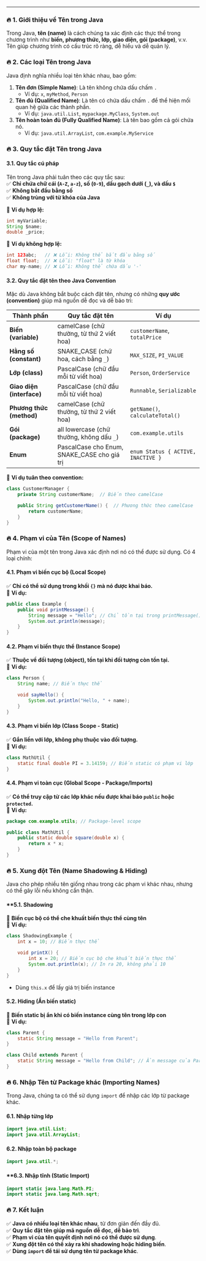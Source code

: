 
---
### **🔥 1. Giới thiệu về Tên trong Java**

Trong Java, **tên (name)** là cách chúng ta xác định các thực thể trong chương trình như **biến, phương thức, lớp, giao diện, gói (package)**, v.v.  
Tên giúp chương trình có cấu trúc rõ ràng, dễ hiểu và dễ quản lý.

### **🔥 2. Các loại Tên trong Java**

Java định nghĩa nhiều loại tên khác nhau, bao gồm:

1. **Tên đơn (Simple Name)**: Là tên không chứa dấu chấm `.`
    - Ví dụ: `x`, `myMethod`, `Person`
2. **Tên đủ (Qualified Name)**: Là tên có chứa dấu chấm `.` để thể hiện mối quan hệ giữa các thành phần.
    - Ví dụ: `java.util.List`, `mypackage.MyClass`, `System.out`
3. **Tên hoàn toàn đủ (Fully Qualified Name)**: Là tên bao gồm cả gói chứa nó.
    - Ví dụ: `java.util.ArrayList`, `com.example.MyService`

### **🔥 3. Quy tắc đặt Tên trong Java**

#### **3.1. Quy tắc cú pháp**

Tên trong Java phải tuân theo các quy tắc sau:  
✅ **Chỉ chứa chữ cái (`A-Z`, `a-z`), số (`0-9`), dấu gạch dưới (`_`), và dấu `$`**  
✅ **Không bắt đầu bằng số**  
✅ **Không trùng với từ khóa của Java**

📌 **Ví dụ hợp lệ:**
```java
int myVariable;
String $name;
double _price;
```
🚫 **Ví dụ không hợp lệ:**
```java
int 123abc;   // ❌ Lỗi: Không thể bắt đầu bằng số
float float;  // ❌ Lỗi: "float" là từ khóa
char my-name; // ❌ Lỗi: Không thể chứa dấu '-'
```
#### **3.2. Quy tắc đặt tên theo Java Convention**

Mặc dù Java không bắt buộc cách đặt tên, nhưng có những **quy ước (convention)** giúp mã nguồn dễ đọc và dễ bảo trì:

|Thành phần|Quy tắc đặt tên|Ví dụ|
|---|---|---|
|**Biến (variable)**|camelCase (chữ thường, từ thứ 2 viết hoa)|`customerName`, `totalPrice`|
|**Hằng số (constant)**|SNAKE_CASE (chữ hoa, cách bằng `_`)|`MAX_SIZE`, `PI_VALUE`|
|**Lớp (class)**|PascalCase (chữ đầu mỗi từ viết hoa)|`Person`, `OrderService`|
|**Giao diện (interface)**|PascalCase (chữ đầu mỗi từ viết hoa)|`Runnable`, `Serializable`|
|**Phương thức (method)**|camelCase (chữ thường, từ thứ 2 viết hoa)|`getName()`, `calculateTotal()`|
|**Gói (package)**|all lowercase (chữ thường, không dấu `_`)|`com.example.utils`|
|**Enum**|PascalCase cho Enum, SNAKE_CASE cho giá trị|`enum Status { ACTIVE, INACTIVE }`|

📌 **Ví dụ tuân theo convention:**
```java
class CustomerManager {
    private String customerName;  // Biến theo camelCase

    public String getCustomerName() {  // Phương thức theo camelCase
        return customerName;
    }
}
```

### **🔥 4. Phạm vi của Tên (Scope of Names)**

Phạm vi của một tên trong Java xác định nơi nó có thể được sử dụng. Có 4 loại chính:

#### **4.1. Phạm vi biến cục bộ (Local Scope)**

✅ **Chỉ có thể sử dụng trong khối `{}` mà nó được khai báo.**  
📌 **Ví dụ:**
```java
public class Example {
    public void printMessage() {
        String message = "Hello"; // Chỉ tồn tại trong printMessage()
        System.out.println(message);
    }
}
```
#### **4.2. Phạm vi biến thực thể (Instance Scope)**

✅ **Thuộc về đối tượng (object), tồn tại khi đối tượng còn tồn tại.**  
📌 **Ví dụ:**
```java
class Person {
    String name; // Biến thực thể

    void sayHello() {
        System.out.println("Hello, " + name);
    }
}
```
#### **4.3. Phạm vi biến lớp (Class Scope - Static)**

✅ **Gắn liền với lớp, không phụ thuộc vào đối tượng.**  
📌 **Ví dụ:**
```java
class MathUtil {
    static final double PI = 3.14159; // Biến static có phạm vi lớp
}
```
#### **4.4. Phạm vi toàn cục (Global Scope - Package/Imports)**

✅ **Có thể truy cập từ các lớp khác nếu được khai báo `public` hoặc `protected`.**  
📌 **Ví dụ:**
```java
package com.example.utils; // Package-level scope

public class MathUtil {
    public static double square(double x) {
        return x * x;
    }
}
```
### **🔥 5. Xung đột Tên (Name Shadowing & Hiding)**

Java cho phép nhiều tên giống nhau trong các phạm vi khác nhau, nhưng có thể gây lỗi nếu không cẩn thận.

#### **5.1. Shadowing 

🔹 **Biến cục bộ có thể che khuất biến thực thể cùng tên**  
📌 **Ví dụ:**
```java
class ShadowingExample {
    int x = 10; // Biến thực thể

    void printX() {
        int x = 20; // Biến cục bộ che khuất biến thực thể
        System.out.println(x); // In ra 20, không phải 10
    }
}
```
- Dùng `this.x` để lấy giá trị biến instance

#### **5.2. Hiding (Ẩn biến static)**

🔹 **Biến static bị ẩn khi có biến instance cùng tên trong lớp con**  
📌 **Ví dụ:**
```java
class Parent {
    static String message = "Hello from Parent";
}

class Child extends Parent {
    static String message = "Hello from Child"; // Ẩn message của Parent
}
```
### **🔥 6. Nhập Tên từ Package khác (Importing Names)**

Trong Java, chúng ta có thể sử dụng `import` để nhập các lớp từ package khác.

#### **6.1. Nhập từng lớp**
```java
import java.util.List;
import java.util.ArrayList;
```
#### **6.2. Nhập toàn bộ package**
```java
import java.util.*;
```
#### **6.3. Nhập tĩnh (Static Import)
```java
import static java.lang.Math.PI;
import static java.lang.Math.sqrt;
```
### **🔥 7. Kết luận**

✅ **Java có nhiều loại tên khác nhau**, từ đơn giản đến đầy đủ.  
✅ **Quy tắc đặt tên giúp mã nguồn dễ đọc, dễ bảo trì**.  
✅ **Phạm vi của tên quyết định nơi nó có thể được sử dụng**.  
✅ **Xung đột tên có thể xảy ra khi shadowing hoặc hiding biến**.  
✅ **Dùng `import` để tái sử dụng tên từ package khác**.

